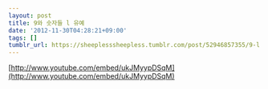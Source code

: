 ```yaml
---
layout: post
title: 9와 숫자들 l 유예
date: '2012-11-30T04:28:21+09:00'
tags: []
tumblr_url: https://sheeplesssheepless.tumblr.com/post/52946857355/9-l
---
```

[http://www.youtube.com/embed/ukJMyypDSqM](http://www.youtube.com/embed/ukJMyypDSqM)

